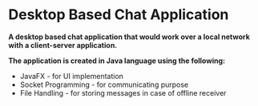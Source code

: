 # Desktop Based Chat Application

**A desktop based chat application that would work over a local network with a
client-server application.**

**The application is created in Java language using the following:**
* JavaFX - for UI implementation
* Socket Programming - for communicating purpose
* File Handling - for storing messages in case of offline receiver
